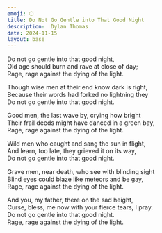 ```yaml
---
emoji: 🌕
title: Do Not Go Gentle into That Good Night 
description:  Dylan Thomas
date: 2024-11-15
layout: base
---
```



Do not go gentle into that good night,<br>
Old age should burn and rave at close of day;<br>
Rage, rage against the dying of the light.

Though wise men at their end know dark is right,<br>
Because their words had forked no lightning they<br>
Do not go gentle into that good night.

Good men, the last wave by, crying how bright<br>
Their frail deeds might have danced in a green bay,<br>
Rage, rage against the dying of the light.

Wild men who caught and sang the sun in flight,<br>
And learn, too late, they grieved it on its way,<br>
Do not go gentle into that good night.

Grave men, near death, who see with blinding sight<br>
Blind eyes could blaze like meteors and be gay,<br>
Rage, rage against the dying of the light.

And you, my father, there on the sad height,<br>
Curse, bless, me now with your fierce tears, I pray.<br>
Do not go gentle into that good night.<br>
Rage, rage against the dying of the light.